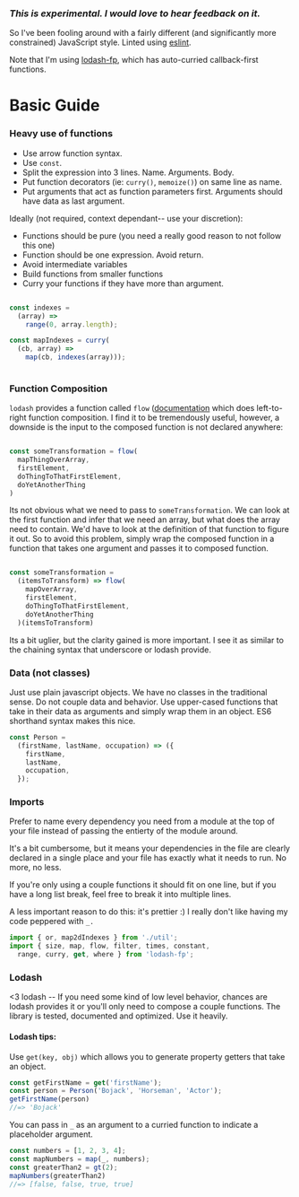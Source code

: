 ### *This is experimental. I would love to hear feedback on it.*

So I've been fooling around with a fairly different (and significantly more constrained) JavaScript style. Linted using [eslint](http://eslint.org/).

Note that I'm using [lodash-fp](http://eslint.org/), which has auto-curried callback-first functions.

# Basic Guide

### Heavy use of functions

* Use arrow function syntax.
* Use `const`.
* Split the expression into 3 lines. Name. Arguments. Body.
* Put function decorators (ie: `curry()`, `memoize()`) on same line as name.
* Put arguments that act as function parameters first. Arguments should have data as last argument. 

Ideally (not required, context dependant-- use your discretion):
  * Functions should be pure (you need a really good reason to not follow this one)
  * Function should be one expression. Avoid return.
  * Avoid intermediate variables
  * Build functions from smaller functions
  * Curry your functions if they have more than argument.

```javascript

const indexes =
  (array) =>
    range(0, array.length);

const mapIndexes = curry(
  (cb, array) =>
    map(cb, indexes(array)));
  
```

### Function Composition

`lodash` provides a function called `flow` ([documentation](https://lodash.com/docs#flow) which does left-to-right function composition. I find it to be tremendously useful, however, a downside is the input to the composed function is not declared anywhere:

```javascript

const someTransformation = flow(
  mapThingOverArray,
  firstElement,
  doThingToThatFirstElement,
  doYetAnotherThing
)

```

Its not obvious what we need to pass to `someTransformation`. We can look at the first function and infer that we need an array, but what does the array need to contain. We'd have to look at the definition of that function to figure it out. So to avoid this problem, simply wrap the composed function in a function that takes one argument and passes it to composed function.


```javascript

const someTransformation =
  (itemsToTransform) => flow(
    mapOverArray,
    firstElement,
    doThingToThatFirstElement,
    doYetAnotherThing
  )(itemsToTransform)

```

Its a bit uglier, but the clarity gained is more important. I see it as similar to the chaining syntax that underscore or lodash provide.

### Data (not classes)

Just use plain javascript objects. We have no classes in the traditional sense. Do not couple data and behavior. Use upper-cased functions that take in their data as arguments and simply wrap them in an object. ES6 shorthand syntax makes this nice.

```javascript
const Person =
  (firstName, lastName, occupation) => ({
    firstName,
    lastName,
    occupation,
  });
```

### Imports

Prefer to name every dependency you need from a module at the top of your file instead of passing the entierty of the module around.

It's a bit cumbersome, but it means your dependencies in the file are clearly declared in a single place and your file has exactly what it needs to run. No more, no less. 

If you're only using a couple functions it should fit on one line, but if you have a long list break, feel free to break it into multiple lines.

A less important reason to do this: it's prettier :) I really don't like having my code peppered with `_.`

```javascript
import { or, map2dIndexes } from './util';
import { size, map, flow, filter, times, constant,
  range, curry, get, where } from 'lodash-fp';
```

### Lodash

<3 lodash -- If you need some kind of low level behavior, chances are lodash provides it or you'll only need to compose a couple functions. The library is tested, documented and optimized. Use it heavily.

#### Lodash tips:

Use `get(key, obj)` which allows you to generate property getters that take an object. 

```javascript
const getFirstName = get('firstName'); 
const person = Person('Bojack', 'Horseman', 'Actor');
getFirstName(person)
//=> 'Bojack'
``` 

You can pass in `_` as an argument to a curried function to indicate a placeholder argument.

```javascript
const numbers = [1, 2, 3, 4];
const mapNumbers = map(_, numbers);
const greaterThan2 = gt(2);
mapNumbers(greaterThan2)
//=> [false, false, true, true]
```